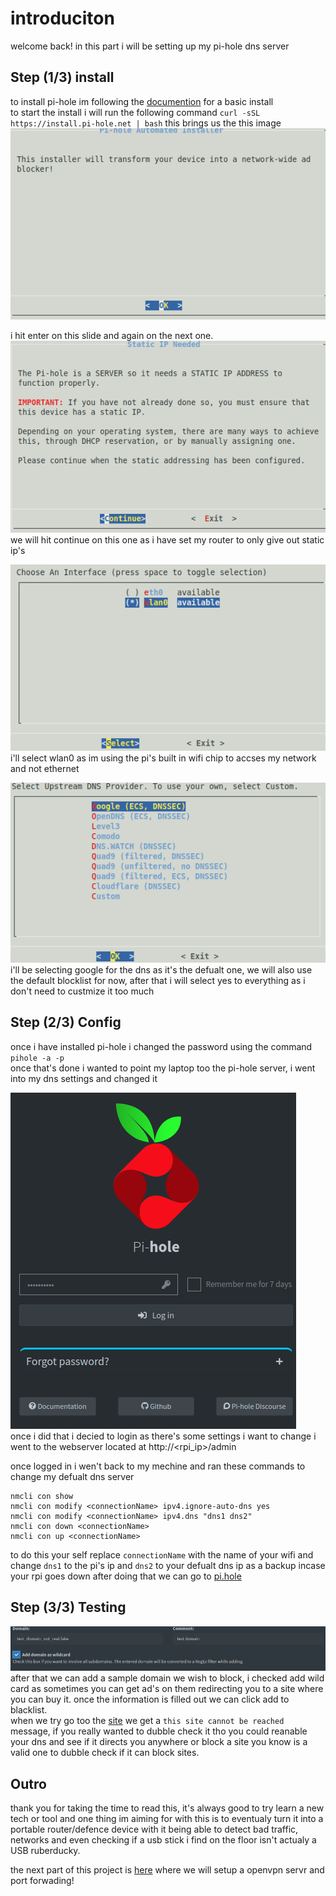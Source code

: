 # introduciton
welcome back! in this part i will be setting up my pi-hole dns server

## Step (1/3) install
to install pi-hole im following the [documention](https://docs.pi-hole.net/main/basic-install/) for a basic install   
to start the install i will run the following command ```curl -sSL https://install.pi-hole.net | bash```
this brings us the this image   
![image](img/pi_hole_0.png)

i hit enter on this slide and again on the next one.   
![image](img/pi_hole_1.png)
we will hit continue on this one as i have set my router to only give out static ip's





![image](img/pi_hole_2.png)
i'll select wlan0 as im using the pi's built in wifi chip to accses my network and not ethernet   


![image](img/pi_hole_3.png)
i'll be selecting google for the dns as it's the defualt one, we will also use the default blocklist for now, after that i will select yes to everything as i don't need to custmize it too much   

## Step (2/3) Config
once i have installed pi-hole i changed the password using the command ```pihole -a -p```   
once that's done i wanted to point my laptop too the pi-hole server, i went into my dns settings and changed it

![image](img/pi_hole_4.png)   
once i did that i decied to login as there's some settings i want to change i went to the webserver located at http://<rpi_ip>/admin   

once logged in i wen't back to my mechine and ran these commands to change my defualt dns server   
```
nmcli con show
nmcli con modify <connectionName> ipv4.ignore-auto-dns yes
nmcli con modify <connectionName> ipv4.dns "dns1 dns2"
nmcli con down <connectionName>
nmcli con up <connectionName>
```

to do this your self replace `connectionName` with the name of your wifi and change `dns1` to the pi's ip and `dns2` to your defualt dns ip as a backup incase your rpi goes down after doing that we can go to [pi.hole](http://pi.hole/)

## Step (3/3) Testing
![image](img/pi_hole_5.png)   
after that we can add a sample domain we wish to block, i checked add wild card as sometimes you can get ad's on them redirecting you to a site where you can buy it. once the information is filled out we can click add to blacklist.    
when we try go too the [site](http://test_domain_not_real.fake/) we get a `this site cannot be reached` message, if you really wanted to dubble check it tho you could reanable your dns and see if it directs you anywhere or block a site you know is a valid one to dubble check if it can block sites.


## Outro
thank you for taking the time to read this, it's always good to try learn a new tech or tool and one thing im aiming for with this is to eventualy turn it into a portable router/defence device with it being able to detect bad traffic, networks and even checking if a usb stick i find on the floor isn't actualy a USB ruberducky.   

the next part of this project is [here](http://github.com/buffkermitisagod/) where we will setup a openvpn servr and port forwading!
